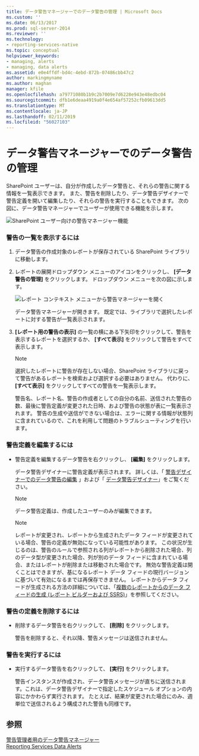 ```yaml
---
title: データ警告マネージャーでのデータ警告の管理 | Microsoft Docs
ms.custom: ''
ms.date: 06/13/2017
ms.prod: sql-server-2014
ms.reviewer: ''
ms.technology:
- reporting-services-native
ms.topic: conceptual
helpviewer_keywords:
- managing, alerts
- managing, data alerts
ms.assetid: e0e4ffdf-bd4c-4ebd-872b-07486cbb47c2
author: markingmyname
ms.author: maghan
manager: kfile
ms.openlocfilehash: a79771080b1b9c2b7009e7d6228e943e48edbc04
ms.sourcegitcommit: dfb1e6deaa4919a0f4e654af57252cfb09613dd5
ms.translationtype: MT
ms.contentlocale: ja-JP
ms.lasthandoff: 02/11/2019
ms.locfileid: "56027103"
---
```

# <a name="manage-my-data-alerts-in-data-alert-manager"></a>データ警告マネージャーでのデータ警告の管理
  SharePoint ユーザーは、自分が作成したデータ警告と、それらの警告に関する情報を一覧表示できます。 また、警告を削除したり、データ警告デザイナーで警告定義を開いて編集したり、それらの警告を実行することもできます。 次の図に、データ警告マネージャーでユーザーが使用できる機能を示します。  
  
 ![SharePoint ユーザー向けの警告マネージャー機能](media/rs-alertmanageriw.gif "SharePoint ユーザー向けの警告マネージャー機能")  
  
### <a name="to-view-a-list-of-your-alerts"></a>警告の一覧を表示するには  
  
1.  データ警告の作成対象のレポートが保存されている SharePoint ライブラリに移動します。  
  
2.  レポートの展開ドロップダウン メニューのアイコンをクリックし、 **[データ警告の管理]** をクリックします。 ドロップダウン メニューを次の図に示します。  
  
     ![レポート コンテキスト メニューから警告マネージャーを開く](media/rs-openalertmanager.gif "レポート コンテキスト メニューから警告マネージャーを開く")  
  
     データ警告マネージャーが開きます。 既定では、ライブラリで選択したレポートに対する警告が一覧表示されます。  
  
3.  **[レポート用の警告の表示]** の一覧の横にある下矢印をクリックして、警告を表示するレポートを選択するか、 **[すべて表示]** をクリックして警告をすべて表示します。  
  
    > [!NOTE]  
    >  選択したレポートに警告が存在しない場合、SharePoint ライブラリに戻って警告があるレポートを検索および選択する必要はありません。 代わりに、 **[すべて表示]** をクリックしてすべての警告を一覧表示します。  
  
     警告名、レポート名、警告の作成者としての自分の名前、送信された警告の数、最後に警告定義が変更された日時、および警告の状態が表に一覧表示されます。 警告の生成や送信ができない場合は、エラーに関する情報が状態列に含まれているので、これを利用して問題のトラブルシューティングを行います。  
  
### <a name="to-edit-an-alert-definition"></a>警告定義を編集するには  
  
-   警告定義を編集するデータ警告を右クリックし、 **[編集]** をクリックします。  
  
     データ警告デザイナーに警告定義が表示されます。 詳しくは、「 [警告デザイナーでのデータ警告の編集](edit-a-data-alert-in-alert-designer.md) 」および「 [データ警告デザイナー](../../2014/reporting-services/data-alert-designer.md)」をご覧ください。  
  
    > [!NOTE]  
    >  データ警告定義は、作成したユーザーのみが編集できます。  
  
    > [!NOTE]  
    >  レポートが変更され、レポートから生成されたデータ フィードが変更されている場合、警告の定義が無効になっている可能性があります。 この状況が生じるのは、警告のルールで参照される列がレポートから削除された場合、列のデータ型が変更された場合、列が別のデータ フィードに含まれている場合、またはレポートが削除または移動された場合です。 無効な警告定義は開くことはできますが、基になるレポート データ フィードの現行バージョンに基づいて有効になるまでは再保存できません。 レポートからデータ フィードが生成される方法の詳細については、「[複数のレポートからのデータ フィードの生成 &#40;レポート ビルダーおよび SSRS&#41;](report-builder/generating-data-feeds-from-reports-report-builder-and-ssrs.md)」を参照してください。  
  
### <a name="to-delete-an-alert-definition"></a>警告の定義を削除するには  
  
-   削除するデータ警告を右クリックして、 **[削除]** をクリックします。  
  
     警告を削除すると、それ以降、警告メッセージは送信されません。  
  
### <a name="to-run-an-alert"></a>警告を実行するには  
  
-   実行するデータ警告を右クリックして、 **[実行]** をクリックします。  
  
     警告インスタンスが作成され、データ警告メッセージが直ちに送信されます。これは、データ警告デザイナーで指定したスケジュール オプションの内容にかかわらず実行されます。 たとえば、結果が変更された場合にのみ、週単位で送信されるよう構成された警告も同様です。  
  
## <a name="see-also"></a>参照  
 [警告管理者用のデータ警告マネージャー](../../2014/reporting-services/data-alert-manager-for-alerting-administrators.md)   
 [Reporting Services Data Alerts](../ssms/agent/alerts.md)  
  
  
